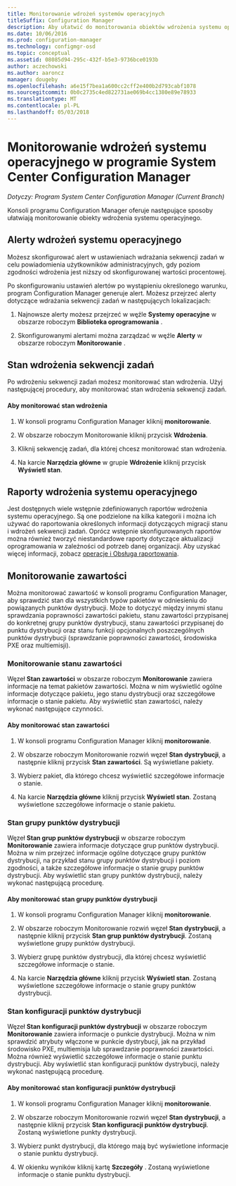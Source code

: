 ```yaml
---
title: Monitorowanie wdrożeń systemów operacyjnych
titleSuffix: Configuration Manager
description: Aby ułatwić do monitorowania obiektów wdrożenia systemu operacyjnego, konsoli programu Configuration Manager zawiera alertów, raportów i różnych wskaźniki stanu.
ms.date: 10/06/2016
ms.prod: configuration-manager
ms.technology: configmgr-osd
ms.topic: conceptual
ms.assetid: 08085d94-295c-432f-b5e3-9736bce0193b
author: aczechowski
ms.author: aaroncz
manager: dougeby
ms.openlocfilehash: a6e15f7bea1a600cc2cff2e400b2d793cabf1078
ms.sourcegitcommit: 0b0c2735c4ed822731ae069b4cc1380e89e78933
ms.translationtype: MT
ms.contentlocale: pl-PL
ms.lasthandoff: 05/03/2018
---
```

# <a name="monitor-operating-system-deployments-in-system-center-configuration-manager"></a>Monitorowanie wdrożeń systemu operacyjnego w programie System Center Configuration Manager

*Dotyczy: Program System Center Configuration Manager (Current Branch)*

Konsoli programu Configuration Manager oferuje następujące sposoby ułatwiają monitorowanie obiekty wdrożenia systemu operacyjnego.  


##  <a name="BKMK_OSDAlerts"></a> Alerty wdrożeń systemu operacyjnego  
 Możesz skonfigurować alert w ustawieniach wdrażania sekwencji zadań w celu powiadomienia użytkowników administracyjnych, gdy poziom zgodności wdrożenia jest niższy od skonfigurowanej wartości procentowej.  

 Po skonfigurowaniu ustawień alertów po wystąpieniu określonego warunku, program Configuration Manager generuje alert. Możesz przejrzeć alerty dotyczące wdrażania sekwencji zadań w następujących lokalizacjach:  

1.  Najnowsze alerty możesz przejrzeć w węźle **Systemy operacyjne** w obszarze roboczym **Biblioteka oprogramowania** .  

2.  Skonfigurowanymi alertami można zarządzać w węźle **Alerty** w obszarze roboczym **Monitorowanie** .  

##  <a name="BKMK_TSDeployStatus"></a> Stan wdrożenia sekwencji zadań  
 Po wdrożeniu sekwencji zadań możesz monitorować stan wdrożenia. Użyj następującej procedury, aby monitorować stan wdrożenia sekwencji zadań.  

#### <a name="to-monitor-deployment-status"></a>Aby monitorować stan wdrożenia  

1.  W konsoli programu Configuration Manager kliknij **monitorowanie**.  

2.  W obszarze roboczym Monitorowanie kliknij przycisk **Wdrożenia**.  

3.  Kliknij sekwencję zadań, dla której chcesz monitorować stan wdrożenia.  

4.  Na karcie **Narzędzia główne** w grupie **Wdrożenie** kliknij przycisk **Wyświetl stan**.  

##  <a name="BKMK_TSReports"></a> Raporty wdrożenia systemu operacyjnego  
 Jest dostępnych wiele wstępnie zdefiniowanych raportów wdrożenia systemu operacyjnego. Są one podzielone na kilka kategorii i można ich używać do raportowania określonych informacji dotyczących migracji stanu i wdrożeń sekwencji zadań. Oprócz wstępnie skonfigurowanych raportów można również tworzyć niestandardowe raporty dotyczące aktualizacji oprogramowania w zależności od potrzeb danej organizacji. Aby uzyskać więcej informacji, zobacz [operacje i Obsługa raportowania](../../core/servers/manage/operations-and-maintenance-for-reporting.md).  

##  <a name="BKMK_MonitorContent"></a> Monitorowanie zawartości  
 Można monitorować zawartość w konsoli programu Configuration Manager, aby sprawdzić stan dla wszystkich typów pakietów w odniesieniu do powiązanych punktów dystrybucji. Może to dotyczyć między innymi stanu sprawdzania poprawności zawartości pakietu, stanu zawartości przypisanej do konkretnej grupy punktów dystrybucji, stanu zawartości przypisanej do punktu dystrybucji oraz stanu funkcji opcjonalnych poszczególnych punktów dystrybucji (sprawdzanie poprawności zawartości, środowiska PXE oraz multiemisji).  

###  <a name="BKMK_ContentStatus"></a> Monitorowanie stanu zawartości  
 Węzeł **Stan zawartości** w obszarze roboczym **Monitorowanie** zawiera informacje na temat pakietów zawartości. Można w nim wyświetlić ogólne informacje dotyczące pakietu, jego stanu dystrybucji oraz szczegółowe informacje o stanie pakietu. Aby wyświetlić stan zawartości, należy wykonać następujące czynności.  

#### <a name="to-monitor-content-status"></a>Aby monitorować stan zawartości  

1.  W konsoli programu Configuration Manager kliknij **monitorowanie**.  

2.  W obszarze roboczym Monitorowanie rozwiń węzeł **Stan dystrybucji**, a następnie kliknij przycisk **Stan zawartości**. Są wyświetlane pakiety.  

3.  Wybierz pakiet, dla którego chcesz wyświetlić szczegółowe informacje o stanie.  

4.  Na karcie **Narzędzia główne** kliknij przycisk **Wyświetl stan**. Zostaną wyświetlone szczegółowe informacje o stanie pakietu.  

###  <a name="BKMK_DPGroupStatus"></a> Stan grupy punktów dystrybucji  
 Węzeł **Stan grup punktów dystrybucji** w obszarze roboczym **Monitorowanie** zawiera informacje dotyczące grup punktów dystrybucji. Można w nim przejrzeć informacje ogólne dotyczące grupy punktów dystrybucji, na przykład stanu grupy punktów dystrybucji i poziom zgodności, a także szczegółowe informacje o stanie grupy punktów dystrybucji. Aby wyświetlić stan grupy punktów dystrybucji, należy wykonać następującą procedurę.  

#### <a name="to-monitor-distribution-point-group-status"></a>Aby monitorować stan grupy punktów dystrybucji  

1.  W konsoli programu Configuration Manager kliknij **monitorowanie**.  

2.  W obszarze roboczym Monitorowanie rozwiń węzeł **Stan dystrybucji**, a następnie kliknij przycisk **Stan grup punktów dystrybucji**. Zostaną wyświetlone grupy punktów dystrybucji.  

3.  Wybierz grupę punktów dystrybucji, dla której chcesz wyświetlić szczegółowe informacje o stanie.  

4.  Na karcie **Narzędzia główne** kliknij przycisk **Wyświetl stan**. Zostaną wyświetlone szczegółowe informacje o stanie grupy punktów dystrybucji.  

###  <a name="BKMK_DPConfigStatus"></a> Stan konfiguracji punktów dystrybucji  
 Węzeł **Stan konfiguracji punktów dystrybucji** w obszarze roboczym **Monitorowanie** zawiera informacje o punkcie dystrybucji. Można w nim sprawdzić atrybuty włączone w punkcie dystrybucji, jak na przykład środowisko PXE, multiemisja lub sprawdzanie poprawności zawartości. Można również wyświetlić szczegółowe informacje o stanie punktu dystrybucji. Aby wyświetlić stan konfiguracji punktów dystrybucji, należy wykonać następującą procedurę.  

#### <a name="to-monitor-distribution-point-configuration-status"></a>Aby monitorować stan konfiguracji punktów dystrybucji  

1.  W konsoli programu Configuration Manager kliknij **monitorowanie**.  

2.  W obszarze roboczym Monitorowanie rozwiń węzeł **Stan dystrybucji**, a następnie kliknij przycisk **Stan konfiguracji punktów dystrybucji**. Zostaną wyświetlone punkty dystrybucji.  

3.  Wybierz punkt dystrybucji, dla którego mają być wyświetlone informacje o stanie punktu dystrybucji.  

4.  W okienku wyników kliknij kartę **Szczegóły** . Zostaną wyświetlone informacje o stanie punktu dystrybucji.  
